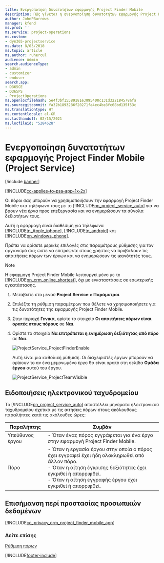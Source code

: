 ```yaml
---
title: Ενεργοποίηση δυνατοτήτων εφαρμογής Project Finder Mobile
description: Πώς γίνεται η ενεργοποίηση δυνατοτήτων εφαρμογής Project Finder Mobile για το Project Service
author: JohnPBurrows
manager: kfend
ms.prod: ''
ms.service: project-operations
ms.custom:
- dyn365-projectservice
ms.date: 8/03/2018
ms.topic: article
ms.author: ruhercul
audience: Admin
search.audienceType:
- admin
- customizer
- enduser
search.app:
- D365CE
- D365PS
- ProjectOperations
ms.openlocfilehash: 5e4f3bf15589181e3095400c131d322184578afa
ms.sourcegitcommit: fa32b1893286f20271fa4ec4be8fc68bd135f53c
ms.translationtype: HT
ms.contentlocale: el-GR
ms.lasthandoff: 02/15/2021
ms.locfileid: "5284628"
---
```

# <a name="enable-project-finder-mobile-app-features-project-service"></a>Ενεργοποίηση δυνατοτήτων εφαρμογής Project Finder Mobile (Project Service)

[!include [banner](../includes/psa-now-project-operations.md)]

[!INCLUDE[cc-applies-to-psa-app-1x-2x](../includes/cc-applies-to-psa-app-1x-2x.md)]

Οι πόροι σας μπορούν να χρησιμοποιήσουν την εφαρμογή Project Finder Mobile στο τηλέφωνό τους με το [!INCLUDE[pn_project_service_auto](../includes/pn-project-service-auto.md)] για να βρουν νέα έργα προς επεξεργασία και να ενημερώσουν τα σύνολα δεξιοτήτων τους.  
  
 Αυτή η εφαρμογή είναι διαθέσιμη για τηλέφωνα [!INCLUDE[tn_Apple_iphone](../includes/tn-apple-iphone.md)], [!INCLUDE[tn_android](../includes/tn-android.md)] και [!INCLUDE[pn_windows_phone](../includes/pn-windows-phone.md)].  
    
 Πρέπει να ορίσετε μερικές επιλογές στις παραμέτρους ρύθμισης για τον οργανισμό σας ώστε να επιτρέψετε στους χρήστες να προβάλουν τις απαιτήσεις πόρων των έργων και να ενημερώσουν τις ικανότητές τους.
  
> [!NOTE]
>  Η εφαρμογή Project Finder Mobile λειτουργεί μόνο με το [!INCLUDE[pn_crm_online_shortest](../includes/pn-crm-online-shortest.md)], όχι με εγκαταστάσεις σε εσωτερικής εγκατάστασης.  
  
1. Μεταβείτε στο μενού **Project Service > Παράμετροι**.  
  
2. Επιλέξτε τη ρύθμιση παραμέτρων που θέλετε να χρησιμοποιήσετε για τις δυνατότητες της εφαρμογής Project Finder Mobile.  
  
3. Στην περιοχή **Γενικά**, ορίστε το στοιχείο **Οι απαιτήσεις πόρων είναι ορατές στους πόρους** σε **Ναι**.  
  
4. Ορίστε το στοιχείο **Να επιτρέπεται η ενημέρωση δεξιότητας από πόρο** σε **Ναι**.  
  
   ![ProjectService_ProjectFinderEnable](../psa/media/project-service-project-finder-enable.png "ProjectService_ProjectFinderEnable")  
  
   Αυτή είναι μια καθολική ρύθμιση. Οι διαχειριστές έργων μπορούν να ορίσουν το αν ένα μεμονωμένο έργο θα είναι ορατό στη σελίδα **Ομάδα έργου** αυτού του έργου.  
  
   ![ProjectService_ProjectTeamVisible](../psa/media/project-service-project-team-visible.png "ProjectService_ProjectTeamVisible")  
  
## <a name="email-notifications"></a>Ειδοποιήσεις ηλεκτρονικού ταχυδρομείου  
 Το [!INCLUDE[pn_project_service_auto](../includes/pn-project-service-auto.md)] αποστέλλει μηνύματα ηλεκτρονικού ταχυδρομείου σχετικά με τις αιτήσεις πόρων στους ακόλουθους παραλήπτες κατά τις ακόλουθες ώρες:  
  
|Παραλήπτης|Συμβάν|  
|---------------|-----------|  
|Υπεύθυνος έργου|- Όταν ένας πόρος εγγράφεται για ένα έργο στην εφαρμογή Project Finder Mobile.|  
|Πόρο|- Όταν η εργασία έργου στην οποία ο πόρος έχει εγγραφεί έχει ήδη ολοκληρωθεί από άλλον πόρο.<br />- Όταν η αίτηση έγκρισης δεξιότητας έχει εγκριθεί ή απορριφθεί.<br />- Όταν η αίτηση εγγραφής έργου έχει εγκριθεί ή απορριφθεί.|  
  
## <a name="privacy-notice"></a>Επισήμανση περί προστασίας προσωπικών δεδομένων  
 [!INCLUDE[cc_privacy_crm_project_finder_mobile_app](../includes/cc-privacy-crm-project-finder-mobile-app.md)]  
  
### <a name="see-also"></a>Δείτε επίσης  
 [Ρύθμιση πόρων](../psa/set-up-resources.md)


[!INCLUDE[footer-include](../includes/footer-banner.md)]